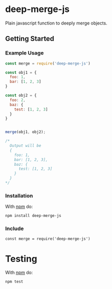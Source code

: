 # deep-merge-js

Plain javascript function to deeply merge objects.

## Getting Started

### Example Usage

```js
const merge = require('deep-merge-js')

const obj1 = {
  foo: 1,
  bar: [1, 2, 3]
}

const obj2 = {
  foo: 2,
  baz: {
    test: [1, 2, 3]
  }
}


merge(obj1, obj2);

/*
  Output will be
  {
    foo: 1,
    bar: [1, 2, 3],
    baz: {
      test: [1, 2, 3]
    }
  }
*/
```

### Installation

With [npm](http://npmjs.org) do:

```sh
npm install deep-merge-js
```

### Include

```
const merge = require('deep-merge-js')
```

# Testing

With [npm](http://npmjs.org) do:

```sh
npm test
```

